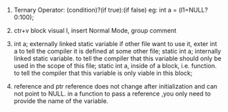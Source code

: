 1. Ternary Operator:
   (condition)?(if true):(if false)
   eg: int a = (l1=NULL?0:100);

2. ctr+v block visual
   I, insert
   Normal Mode, group comment

3. int a; externally linked static variable if other file want to use it, exter int a to tell the compiler it is defined at some other file;
   static int a; internally linked static variable. to tell the compiler that this variable should only be used in the scope of this file;
   static int a, inside of a block, i.e. function. to tell the compiler that this variable is only viable in this block;

4. reference and ptr
   reference does not change after initialization and can not point to NULL. in a function to pass a reference ,you only need to provide the name of the variable. 

